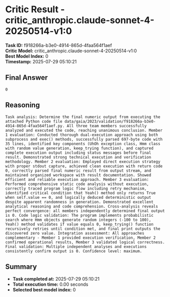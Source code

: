 # Critic Result - critic_anthropic.claude-sonnet-4-20250514-v1:0

**Task ID:** f918266a-b3e0-4914-865d-4faa564f1aef  
**Critic Model:** critic_anthropic.claude-sonnet-4-20250514-v1:0  
**Best Model Index:** 0  
**Timestamp:** 2025-07-29 05:10:21

## Final Answer
```
0
```

## Reasoning
```
Task analysis: Determine the final numeric output from executing the attached Python code file data/gaia/2023/validation/f918266a-b3e0-4914-865d-4faa564f1aef.py. All three team members successfully analyzed and executed the code, reaching unanimous conclusion. Member 1 evaluation: Conducted thorough dual-execution approach using both subprocess and exec() methods, successfully parsed 697-byte code with 35 lines, identified key components (UhOh exception class, Hmm class with random value generation, keep_trying function), and captured complete execution output including status messages before final result. Demonstrated strong technical execution and verification methodology. Member 2 evaluation: Employed direct execution strategy with proper stdout capture, achieved clean execution with return code 0, correctly parsed final numeric result from output stream, and maintained organized workspace with result documentation. Showed efficient and reliable execution approach. Member 3 evaluation: Performed comprehensive static code analysis without execution, correctly traced program logic flow including retry mechanism, identified critical condition that Yeah() method only returns True when self.value == 0, and logically deduced deterministic output despite apparent randomness in generation. Demonstrated excellent analytical reasoning and code comprehension. Cross-analysis reveals perfect convergence: all members independently determined final output is 0. Code logic validation: The program implements probabilistic search where Hmm objects generate random integers (-100 to 100), Yeah() method validates if value equals 0, keep_trying() function recursively retries until condition met, and final print outputs the discovered zero value. Integration assessment: All approaches complementary - Member 1 provided execution verification, Member 2 confirmed operational results, Member 3 validated logical correctness. Final validation: Multiple independent analyses and executions consistently confirm output is 0. Confidence level: maximum.
```

## Summary
- **Task completed at:** 2025-07-29 05:10:21
- **Total execution time:** 0.00 seconds
- **Selected best model index:** 0
